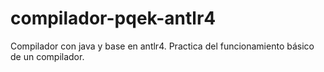 # compilador-pqek-antlr4
Compilador con  java y base en antlr4. Practica del funcionamiento básico de un compilador.
